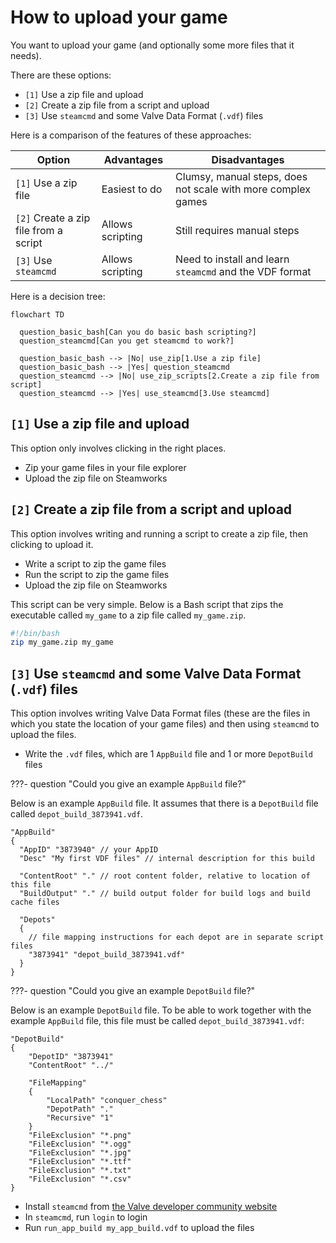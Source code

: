 # How to upload your game

You want to upload your game (and optionally some more files
that it needs).

There are these options:

- `[1]` Use a zip file and upload
- `[2]` Create a zip file from a script and upload
- `[3]` Use `steamcmd` and some Valve Data Format (`.vdf`) files

Here is a comparison of the features of these approaches:

<!-- markdownlint-disable MD013 --><!-- Tables cannot be split up over lines, hence will break 80 characters per line -->

Option                               |Advantages      |Disadvantages
-------------------------------------|----------------|------------------------------------------------------------
`[1]` Use a zip file                 |Easiest to do   |Clumsy, manual steps, does not scale with more complex games
`[2]` Create a zip file from a script|Allows scripting|Still requires manual steps
`[3]` Use `steamcmd`                 |Allows scripting|Need to install and learn `steamcmd` and the VDF format

<!-- markdownlint-enable MD013 -->

Here is a decision tree:

```mermaid
flowchart TD

  question_basic_bash[Can you do basic bash scripting?]
  question_steamcmd[Can you get steamcmd to work?]

  question_basic_bash --> |No| use_zip[1.Use a zip file]
  question_basic_bash --> |Yes| question_steamcmd
  question_steamcmd --> |No| use_zip_scripts[2.Create a zip file from script]
  question_steamcmd --> |Yes| use_steamcmd[3.Use steamcmd]
```

## `[1]` Use a zip file and upload

This option only involves clicking in the right places.

- Zip your game files in your file explorer
- Upload the zip file on Steamworks

## `[2]` Create a zip file from a script and upload

This option involves writing and running a script to
create a zip file, then clicking to upload it.

- Write a script to zip the game files
- Run the script to zip the game files
- Upload the zip file on Steamworks

This script can be very simple.
Below is a Bash script that zips the executable called `my_game`
to a zip file called `my_game.zip`.

```bash
#!/bin/bash
zip my_game.zip my_game
```

## `[3]` Use `steamcmd` and some Valve Data Format (`.vdf`) files

This option involves writing Valve Data Format files (these
are the files in which you state the location of your game files)
and then using `steamcmd` to upload the files.

- Write the `.vdf` files, which are 1 `AppBuild` file
  and 1 or more `DepotBuild` files

???- question "Could you give an example `AppBuild` file?"

  Below is an example `AppBuild` file.
  It assumes that there is a `DepotBuild` file
  called `depot_build_3873941.vdf`.


  ```text
  "AppBuild"
  {
    "AppID" "3873940" // your AppID
    "Desc" "My first VDF files" // internal description for this build

    "ContentRoot" "." // root content folder, relative to location of this file
    "BuildOutput" "." // build output folder for build logs and build cache files

    "Depots"
    {
      // file mapping instructions for each depot are in separate script files
      "3873941" "depot_build_3873941.vdf"
    }
  }
  ```

???- question "Could you give an example `DepotBuild` file?"

  Below is an example `DepotBuild` file.
  To be able to work together with the example `AppBuild` file,
  this file must be called `depot_build_3873941.vdf`:

  ```text
  "DepotBuild"
  {
      "DepotID" "3873941"
      "ContentRoot" "../"

      "FileMapping"
      {
          "LocalPath" "conquer_chess"
          "DepotPath" "."
          "Recursive" "1"
      }
      "FileExclusion" "*.png"
      "FileExclusion" "*.ogg"
      "FileExclusion" "*.jpg"
      "FileExclusion" "*.ttf"
      "FileExclusion" "*.txt"
      "FileExclusion" "*.csv"
  }
  ```

- Install `steamcmd` from
  [the Valve developer community website](https://developer.valvesoftware.com/wiki/SteamCMD)
- In `steamcmd`, run `login` to login
- Run `run_app_build my_app_build.vdf` to upload the files
